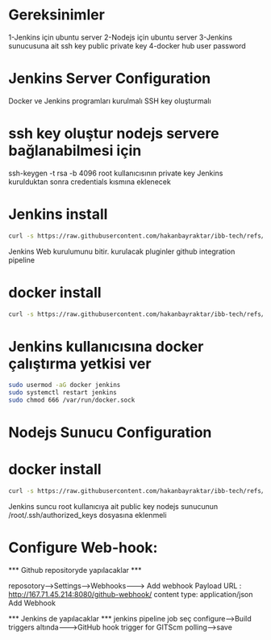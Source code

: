 # Gereksinimler
1-Jenkins için ubuntu server
2-Nodejs için ubuntu server
3-Jenkins sunucusuna ait ssh key public private key 
4-docker hub user password

# Jenkins Server Configuration
Docker ve Jenkins programları kurulmalı
SSH key oluşturmalı

# ssh key oluştur nodejs servere bağlanabilmesi için
ssh-keygen -t rsa -b 4096 
root kullanıcısının private key Jenkins kurulduktan sonra credentials kısmına eklenecek

# Jenkins install
```bash
curl -s https://raw.githubusercontent.com/hakanbayraktar/ibb-tech/refs/heads/main/devops/jenkins/install/jenkins-install.sh | sudo bash
```

Jenkins Web kurulumunu bitir.
kurulacak pluginler
github integration
pipeline

# docker install

```bash
curl -s https://raw.githubusercontent.com/hakanbayraktar/ibb-tech/refs/heads/main/docker/ubuntu-24-docker-install.sh | sudo bash
```
# Jenkins kullanıcısına docker çalıştırma yetkisi ver
```bash
sudo usermod -aG docker jenkins
sudo systemctl restart jenkins
sudo chmod 666 /var/run/docker.sock
```



# Nodejs Sunucu Configuration

# docker install

```bash
curl -s https://raw.githubusercontent.com/hakanbayraktar/ibb-tech/refs/heads/main/docker/ubuntu-24-docker-install.sh | sudo bash
```
Jenkins suncu root kullanıcıya ait public key nodejs sunucunun /root/.ssh/authorized_keys dosyasına eklenmeli

# Configure Web-hook:
*** Github repositoryde yapılacaklar ***

reposotory-->Settings-->Webhooks---> Add webhook
Payload URL :  http://167.71.45.214:8080/github-webhook/
content type: application/json
Add Webhook

 *** Jenkins de yapılacaklar ***
 jenkins pipeline job seç
 configure-->Build triggers altında--->GitHub hook trigger for GITScm polling-->save